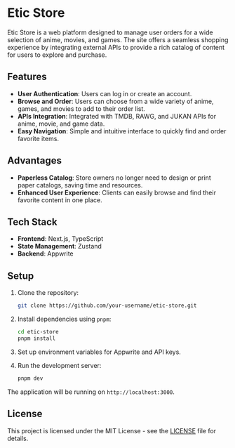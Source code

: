 # Etic Store

Etic Store is a web platform designed to manage user orders for a wide selection of anime, movies, and games. The site offers a seamless shopping experience by integrating external APIs to provide a rich catalog of content for users to explore and purchase.

## Features

- **User Authentication**: Users can log in or create an account.
- **Browse and Order**: Users can choose from a wide variety of anime, games, and movies to add to their order list.
- **APIs Integration**: Integrated with TMDB, RAWG, and JUKAN APIs for anime, movie, and game data.
- **Easy Navigation**: Simple and intuitive interface to quickly find and order favorite items.

## Advantages

- **Paperless Catalog**: Store owners no longer need to design or print paper catalogs, saving time and resources.
- **Enhanced User Experience**: Clients can easily browse and find their favorite content in one place.

## Tech Stack

- **Frontend**: Next.js, TypeScript
- **State Management**: Zustand
- **Backend**: Appwrite

## Setup

1. Clone the repository:
    ```bash
    git clone https://github.com/your-username/etic-store.git
    ```

2. Install dependencies using `pnpm`:
    ```bash
    cd etic-store
    pnpm install
    ```

3. Set up environment variables for Appwrite and API keys.

4. Run the development server:
    ```bash
    pnpm dev
    ```

The application will be running on `http://localhost:3000`.

## License

This project is licensed under the MIT License - see the [LICENSE](LICENSE) file for details.

